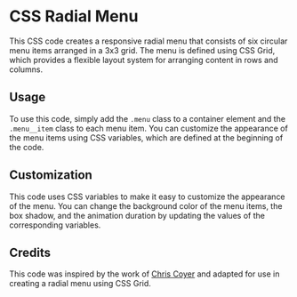 # CSS Radial Menu
This CSS code creates a responsive radial menu that consists of six circular menu items arranged in a 3x3 grid. The menu is defined using CSS Grid, which provides a flexible layout system for arranging content in rows and columns.

## Usage
To use this code, simply add the `.menu` class to a container element and the `.menu__item` class to each menu item. You can customize the appearance of the menu items using CSS variables, which are defined at the beginning of the code.

## Customization
This code uses CSS variables to make it easy to customize the appearance of the menu. You can change the background color of the menu items, the box shadow, and the animation duration by updating the values of the corresponding variables.

## Credits
This code was inspired by the work of [Chris Coyer](https://css-tricks.com/author/chriscoyer/) and adapted for use in creating a radial menu using CSS Grid.